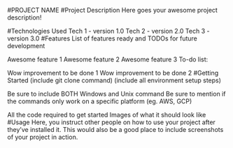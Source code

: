 #PROJECT NAME
#Project Description
Here goes your awesome project description!

#Technologies Used
Tech 1 - version 1.0
Tech 2 - version 2.0
Tech 3 - version 3.0
#Features
List of features ready and TODOs for future development

Awesome feature 1
Awesome feature 2
Awesome feature 3
To-do list:

Wow improvement to be done 1
Wow improvement to be done 2
#Getting Started
(include git clone command) (include all environment setup steps)

Be sure to include BOTH Windows and Unix command
Be sure to mention if the commands only work on a specific platform (eg. AWS, GCP)

All the code required to get started
Images of what it should look like
#Usage
Here, you instruct other people on how to use your project after they’ve installed it. This would also be a good place to include screenshots of your project in action.



